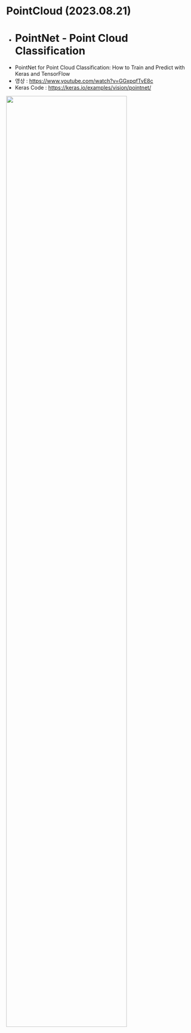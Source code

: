 # PointCloud (2023.08.21)

- # PointNet - Point Cloud Classification
- PointNet for Point Cloud Classification: How to Train and Predict with Keras and TensorFlow
- 영상 : https://www.youtube.com/watch?v=GGxpqfTvE8c
- Keras Code : https://keras.io/examples/vision/pointnet/

<img width="80%" src="![3Dpointcloud](https://github.com/iampro3/PointCloud/assets/99852881/923342fe-52e3-45cb-b8ac-4c8bd1f0e869)"/>
